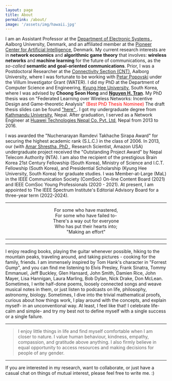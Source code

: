 ```yaml
---
layout: page
title: About
permalink: /about/
image: '/assets/img/hawaii.jpg'
---
```


I am an Assistant Professor at the <a href="https://www.es.aau.dk/" target="_blank"> Department of Electronic Systems </a>, Aalborg University, Denmark, and an affiliated member at the <a href="https://www.aicentre.dk/" target="_blank"> Pioneer Center for Artificial Intelligence</a>, Denmark. My current research interests are in **network economics** and **algorithmic game theory** that involves: **wireless networks** and **machine learning** for the future of communications, as the _so-called_ **semantic and goal-oriented communications**. Prior, I was a Postdoctoral Researcher at the <a href="https://www.es.aau.dk/sections-labs/connectivity/" target="_blank">Connectivity Section (CNT)</a>, Aalborg University, where I was fortunate to be working with <a href="http://petarpopovski.es.aau.dk/" target="_blank">Petar Popovski</a> under the Villum Investigator Grant (WATER).  I did my PhD at the Department of Computer Science and Engineering, <a href="https://www.khu.ac.kr/eng/main/index.do" target="_blank">  Kyung Hee University</a>, South Korea, where I was advised by **Choong Seon Hong** and <a href="https://nguyenhoangtran.github.io/" target="_blank">**Nguyen H. Tran**</a>.  My PhD thesis was on "Federated Learning over Wireless Networks: Incentive Design and Game-theoretic Analysis" <font color="Red">(Best PhD Thesis Nominee)</font> The draft thesis slides can be found <a href="https://github.com/shashirajpandey/shashirajpandey.github.io/blob/gh-pages/assets/Shashi_FinalDefense.pptx">"here" </a>. I got my undergraduate degree from <a href="https://ku.edu.np/" target="_blank"> Kathmandu University</a>, Nepal. After graduation, I served as a Network Engineer at <a href="https://www.huawei.com/en/" target="_blank">Huawei Technologies Nepal Co. Pvt. Ltd</a>, Nepal from 2013 to 2016.

I was awarded the "Nuchenarayan Ramdevi Takhache Sirapa Award" for securing the highest academic rank (S.L.C.) in the class of 2006.  In 2013, our (with <a href="https://scholar.google.com/citations?user=DuA7v4MAAAAJ&hl=en" target="_blank"> Amar Shrestha, PhD </a>, Research Scientist, Amazon USA) undergraduate project received the "Outstanding Project Award" by  Nepal Telecom Authority (NTA). I am also the recipient of the prestigious Brain Korea 21st Century Fellowship (South Korea), Ministry of Science and I.C.T. Fellowship (South Korea), and Presidential Scholarship (Kyung Hee University, South Korea) for graduate studies. I was Member-at-Large (MaL) in the IEEE Communication Society (ComSoc) On-line Content Board (2021) and IEEE ComSoc Young Professionals (2020 - 2021). At present, I am appointed to The IEEE Spectrum Institute's Editorial Advisory Board for a three-year term (2022-2024). 


<!--***
For the past few years, I am working as a researcher in wireless communications, with particular interests in network economics, game-theoretical analysis, optimization techniques enabling 5G network services, and distribued machine learning (Federated Learning). During these years, several collaborative works have helped me understand the value of knowledge sharing as a fundamental unit of a learning journey. This spirit motivated us to an 'exciting' new work, <a href="https://arxiv.org/abs/2003.09301" target="_blank">Distributed and Democratized Learning: Philosophy and Research Challenges</a>. This work lays out a holistic philosophy with underlying principles for building distributed and democratized machine learning algorithms, namely Dem-AI. The outlined principles provide a generalization of distributed learning beyond existing mechanisms such as federated learning. We have a short blog about this <a href="https://medium.com/@shashir101/distributed-and-democratized-learning-philosophy-and-research-challenges-4ef156ed42ca" target="_blank">here</a>. 
-->
***
<center>For some who have mastered,</center>  
<center>For some who have failed to-</center>  
<center>There's a way out for everyone</center>   
<center>Who has put their hearts into;</center>  
<center>"Making an effort"</center> 

***
***
I enjoy reading books, playing the guitar whenever possible, hiking to the mountain peaks, traveling around, and taking pictures - cooking for the family, friends. I am immensely inspired by Tom Hank's character in "Forrest Gump", and you can find me listening to Elvis Presley, Frank Sinatra, Tommy Emmanuel, Jeff Buckley, Glen Hansard, John Smith, Damien Rice, John Mayer, Lisa Hannigan, Laura Marling, Bob Dylan, Nick Drake, Don McLean. Sometimes, I write half-done poems, loosely connected songs and weave musical notes in them, or just listen to podcasts on life, philosophy, astronomy, biology. Sometimes, I dive into the trivial mathematical proofs, curious about how things work, I play around with the concepts, and explain myself- in an unconventional way. At least, I feel like that! I celebrate life- calm and simple- and try my best not to define myself with a single success or a single failure.

<!--I enjoy reading books, playing the guitar whenever possible, hiking to the mountain peaks, traveling around, and taking pictures - cooking for the family, friends. I am immensely inspired by Tom Hank's character in "Forrest Gump", and you can find me listening to Elvis Presley, Frank Sinatra, Tommy Emmanuel, Jeff Buckley, Glen Hansard, John Smith, Damien Rice, John Mayer, Lisa Hannigan, Laura Marling, Bob Dylan, Nick Drake, Don McLean. Sometimes, I wander like the fireflies - tiny, but a meaningful creature, write half-done poems, loosely connected songs, and weave musical notes in them, or just listen to podcasts on life, philosophy, astronomy, biology. Sometimes, I dive into the trivial mathematical proofs, curious about how things work, I play around with the concepts, and explain myself- in an unconventional way. At least, I feel like that! I celebrate life- calm and simple- and try my best not to define myself with a single success, or a single failure.
-->

***
> I enjoy little things in life and find myself comfortable when I am closer to nature.
> I value human behaviour, kindness, empathy, compassion, and gratitude above anything.
> I also firmly believe in equal opportunity to access resources and making decisions for people of any gender.

***
If you are interested in my research, want to collaborate, or just have a casual chat on things of mutual interest, please feel free to write me. :)
